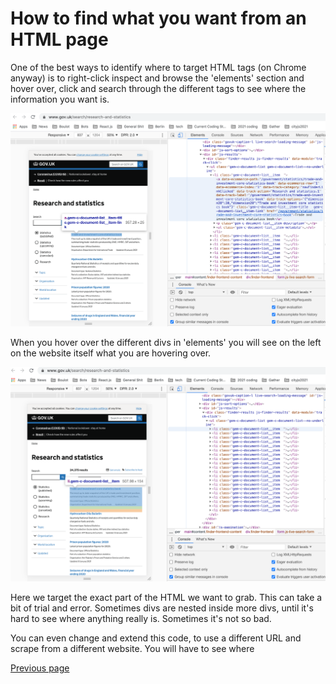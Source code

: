 # How to find what you want from an HTML page

One of the best ways to identify where to target HTML tags (on Chrome anyway) is to right-click inspect
and browse the 'elements' section and hover over, click and search through the different tags to see where
the information you want is. 

![alt text](https://github.com/jdm79/basic-bs4/blob/main/img/inspect-2.png?raw=true)


When you hover over the different divs in 'elements' you will see on the left on the website itself 
what you are hovering over.

![alt text](https://github.com/jdm79/basic-bs4/blob/main/img/inspect-3.png?raw=true)


Here we target the exact part of the HTML we want to grab. This can take a bit of trial and error. Sometimes divs are nested inside more divs, until it's hard to see where anything really is. Sometimes it's not so bad.

You can even change and extend this code, to use a different URL and scrape from a different website. You will have to see where 


[Previous page](https://github.com/jdm79/basic-bs4/blob/main/3-web-scraping-exercise-1.md)